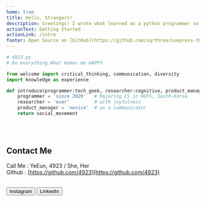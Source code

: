 ```yaml
---
home: true
title: Hello, Strangers!
description: Greetings! I wrote what learned as a python programmer so far. Also as a second language English speaker, some descriptions could be confused. When you find, please let me know. I would be glad. Thanks!
actionText: Getting Started
actionLink: /intro
footer: Open Source on [GitHub](https://github.com/sqrthree/vuepress-theme-api), Made by [@sqrthree](https://github.com/sqrthree), Power by [vuepress](https://github.com/vuejs/vuepress).
---
```


<Example>

```py
# 4923.py
# Do everything What makes me HAPPY

from welcome import critical_thinking, communication, diversity
import knowledge as experience

def introduce(programmer:tech_geek, researcher:cognitive, product_manager:crossroad):
    programmer = 'since 2020'   # Majoring CS in HUFS, South-Korea
    researcher = 'ever'         # with joyfulness
    product_manager = 'novice'  # as a communicator
    return social_movement
```

</Example>
<br>
<br>

<Section>

## Contact Me

Call Me : YeEun, 4923 / She, Her  
Github : [https://github.com/4923](https://github.com/4923)

<br>
<Button size="small" type="light" to="https://www.instagram.com/4923.py">Instagram</Button>    
<Button size="small" type="light" to="https://www.linkedin.com/in/4923">LinkedIn</Button>

</Section>